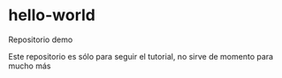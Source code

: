 # hello-world
Repositorio demo

Este repositorio es sólo para seguir el tutorial, no sirve de momento para mucho más
